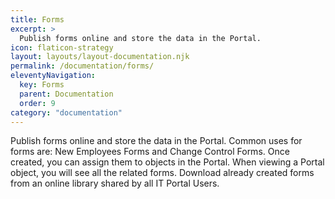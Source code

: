 ```yaml
---
title: Forms
excerpt: >
  Publish forms online and store the data in the Portal.
icon: flaticon-strategy
layout: layouts/layout-documentation.njk
permalink: /documentation/forms/
eleventyNavigation:
  key: Forms
  parent: Documentation
  order: 9
category: "documentation"
---
```


Publish forms online and store the data in the Portal. Common uses for forms are: New Employees Forms and Change Control Forms. Once created, you can assign them to objects in the Portal. When viewing a Portal object, you will see all the related forms. Download already created forms from an online library shared by all IT Portal Users.